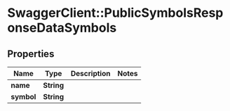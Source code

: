 # SwaggerClient::PublicSymbolsResponseDataSymbols

## Properties
Name | Type | Description | Notes
------------ | ------------- | ------------- | -------------
**name** | **String** |  | 
**symbol** | **String** |  | 


